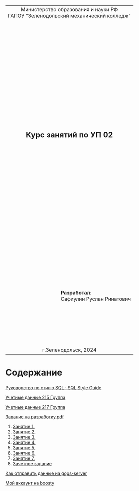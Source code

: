 <table style="width: 100%;">
  <tr>
    <td style="text-align: center; border: none;"> 
        Министерство образования и науки РФ <br/>
        ГАПОУ "Зеленодольский механический колледж"
    </td>
  </tr>
  <tr>
    <td style="text-align: center; border: none; height: 45em;">
        <h2>
            Курс занятий по УП 02
        </h2>
    </td>
  </tr>
  <tr>
    <td style="text-align: right; border: none; height: 20em;">
        <div style="float: right;" align="left">
            <b>Разработал</b>: <br/>
            Сафиулин Руслан Ринатович
        </div>
    </td>
  </tr>
  <tr>
    <td style="text-align: center; border: none; height: 1em;">
        г.Зеленодольск, 2024
    </td>
  </tr>
</table>

<div style="page-break-after: always;"></div>

# Содержание

### 
[Руководство по стилю SQL · SQL Style Guide](https://www.sqlstyle.guide/ru/)<br/>

[Учетные данные 215 Группа](215.md)

[Учетные данные 217 Группа](217.md)

[Задание на разработку.pdf](taskfordoiing.pdf)

1. [Занятие 1.](Lesson1.md)
2. [Занятие 2.](Lesson2.md)
3. [Занятие 3.](Lesson3.md)
4. [Занятие 4.](Lesson4.md)
5. [Занятие 5.](Lesson5.md)
6. [Занятие 6.](Lesson6.md)
7. [Занятие 7.](Lesson7.md)
8. [Зачетное задание](FinalTask.md)

[Как отправить данные на gogs-server](https://drive.google.com/file/d/1dTC3Px5rwt--s7hT8Ei2QXamTh_lJAjU/view?usp=sharing)

[Мой аккаунт на boosty](https://boosty.to/itmagic)